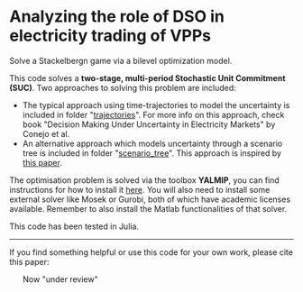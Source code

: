 # Analyzing the role of DSO in electricity trading of VPPs
Solve a Stackelbergn game via a bilevel optimization model.

This code solves a **two-stage, multi-period Stochastic Unit Commitment (SUC)**. Two approaches to solving this problem are included:

- The typical approach using time-trajectories to model the uncertainty is included in folder "[trajectories](trajectories/)". For more info on this approach, check book "Decision Making Under Uncertainty in Electricity Markets" by Conejo et al.
- An alternative approach which models uncertainty through a scenario tree is included in folder "[scenario_tree](scenario_tree/)". This approach is inspired by [this paper](https://ieeexplore.ieee.org/document/6026941).

The optimisation problem is solved via the toolbox **YALMIP**, you can find instructions for how to install it [here](https://yalmip.github.io/tutorial/installation/). You will also need to install some external solver like Mosek or Gurobi, both of which have academic licenses available. Remember to also install the Matlab functionalities of that solver.


This code has been tested in Julia.

----

If you find something helpful or use this code for your own work, please cite this paper:
<ol> 
    Now "under review"
</ol>  
